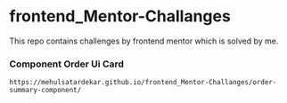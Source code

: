 # frontend_Mentor-Challanges
This repo contains challenges by frontend mentor which is solved by me.

### Component Order Ui Card 
    https://mehulsatardekar.github.io/frontend_Mentor-Challanges/order-summary-component/
